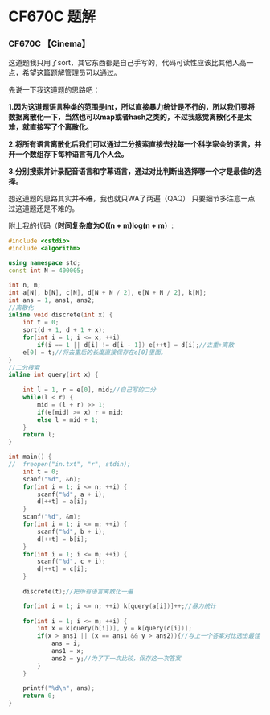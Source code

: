 # CF670C 题解

### CF670C 【Cinema】

这道题我只用了sort，其它东西都是自己手写的，代码可读性应该比其他人高一点，希望这篇题解管理员可以通过。

先说一下我这道题的思路吧：

**1.因为这道题语言种类的范围是int，所以直接暴力统计是不行的，所以我们要将数据离散化一下，当然也可以map或者hash之类的，不过我感觉离散化不是太难，就直接写了个离散化。**

**2.将所有语言离散化后我们可以通过二分搜索直接去找每一个科学家会的语言，并开一个数组存下每种语言有几个人会。**

**3.分别搜索并计录配音语言和字幕语言，通过对比判断出选择哪一个才是最佳的选择。**

想这道题的思路其实并~~不难~~，我也就只WA了两遍（QAQ）
只要细节多注意一点过这道题还是不难的。

附上我的代码（**时间复杂度为O((n + m)log(n + m**）:
```cpp
#include <cstdio>
#include <algorithm>

using namespace std;
const int N = 400005;

int n, m;
int a[N], b[N], c[N], d[N + N / 2], e[N + N / 2], k[N];
int ans = 1, ans1, ans2;
//离散化 
inline void discrete(int x) {
    int t = 0;
    sort(d + 1, d + 1 + x);
    for(int i = 1; i <= x; ++i)
        if(i == 1 || d[i] != d[i - 1]) e[++t] = d[i];//去重+离散 
    e[0] = t;//将去重后的长度直接保存在e[0]里面。 
}
//二分搜索 
inline int query(int x) {
    
    int l = 1, r = e[0], mid;//自己写的二分 
    while(l < r) {
        mid = (l + r) >> 1;
        if(e[mid] >= x) r = mid;
        else l = mid + 1;
    }
    return l;
}

int main() {
//	freopen("in.txt", "r", stdin);
    int t = 0;
    scanf("%d", &n);
    for(int i = 1; i <= n; ++i) {
        scanf("%d", a + i);
        d[++t] = a[i];
    }
    scanf("%d", &m);
    for(int i = 1; i <= m; ++i) {
        scanf("%d", b + i);
        d[++t] = b[i];
    }
    for(int i = 1; i <= m; ++i) {
        scanf("%d", c + i);
        d[++t] = c[i];
    }
    
    discrete(t);//把所有语言离散化一遍

    for(int i = 1; i <= n; ++i) k[query(a[i])]++;//暴力统计
    
    for(int i = 1; i <= m; ++i) {
        int x = k[query(b[i])], y = k[query(c[i])];
        if(x > ans1 || (x == ans1 && y > ans2)){//与上一个答案对比选出最佳 
            ans = i;
            ans1 = x;
            ans2 = y;//为了下一次比较，保存这一次答案 
        }
    }
    
    printf("%d\n", ans);
    return 0;
}
```

